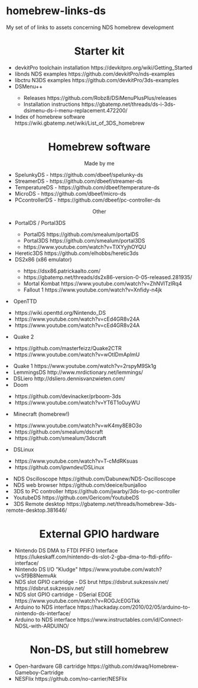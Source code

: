 # homebrew-links-ds
My set of of links to assets concerning NDS homebrew development

<h1 align="center"> Starter kit </h1>

<ul>
  
  <li> devkitPro toolchain installation https://devkitpro.org/wiki/Getting_Started </li>
  <li> libnds NDS examples https://github.com/devkitPro/nds-examples</li>
  <li> libctru N3DS examples https://github.com/devkitPro/3ds-examples </li>
  <li> DSMenu++ </li>
  <ul>
  
  <li> Releases https://github.com/Robz8/DSiMenuPlusPlus/releases </li>
  <li> Installation instructions https://gbatemp.net/threads/ds-i-3ds-dsimenu-ds-i-menu-replacement.472200/ </li> 
  
  </ul>
  
  <li> Index of homebrew software https://wiki.gbatemp.net/wiki/List_of_3DS_homebrew </li>
  
</ul>

<h1 align="center"> Homebrew software </h1>

<p align="center"> Made by me </p> 

<ul> 
  
  <li> SpelunkyDS - https://github.com/dbeef/spelunky-ds </li>
  <li> StreamerDS - https://github.com/dbeef/streamer-ds </li>
  <li> TemperatureDS - https://github.com/dbeef/temperature-ds </li>
  <li> MicroDS - https://github.com/dbeef/micro-ds </li>
  <li> PCcontrollerDS - https://github.com/dbeef/pc-controller-ds </li>
  
</ul>

<p align="center"> Other </p>

<ul>

  <li> PortalDS / Portal3DS </li>
  <ul>
    <li> PortalDS https://github.com/smealum/portalDS </li>
    <li> Portal3DS https://github.com/smealum/portal3DS </li>
    <li> https://www.youtube.com/watch?v=TlXYyjhOYQU </li>
  </ul>
  
  <li> Heretic3DS https://github.com/elhobbs/heretic3ds </li>
  <li> DS2x86 (x86 emulator)</li>
  
  <ul>
    <li> https://dsx86.patrickaalto.com/ </li>
    <li> https://gbatemp.net/threads/ds2x86-version-0-05-released.281935/ </li>
    <li> Mortal Kombat https://www.youtube.com/watch?v=ZhNVlTzlRq4 </li>
    <li> Fallout 1 https://www.youtube.com/watch?v=Xnfidy-n4jk </li>
  </ul>
  
  </ul>

  <li> OpenTTD </li>
  <ul>
    <li> https://wiki.openttd.org/Nintendo_DS </li>
    <li> https://www.youtube.com/watch?v=cEd4GR8v24A </li>
    <li> https://www.youtube.com/watch?v=cEd4GR8v24A </li>
  </ul>

  <li> Quake 2 </li>
  <ul>
    <li> https://github.com/masterfeizz/Quake2CTR </li>
    <li> https://www.youtube.com/watch?v=wOtIDmAplmU </li>
  </ul>

  <li> Quake 1 https://www.youtube.com/watch?v=2rspyM9Sk1g</li>
  <li> LemmingsDS http://www.mrdictionary.net/lemmings/ </li>
  <li> DSLiero http://dsliero.dennisvanzwieten.com/ </li>
  
  <li> Doom </li>
  <ul>
    <li> https://github.com/devinacker/prboom-3ds </li>
    <li> https://www.youtube.com/watch?v=YT6T1o0uyWU </li>
  </ul>
  
  <li> Minecraft (homebrew!) </li>
  <ul>
    <li> https://www.youtube.com/watch?v=wK4my8E8O3o </li>
    <li> https://github.com/smealum/dscraft </li>
    <li> https://github.com/smealum/3dscraft </li>
  </ul>
  
  <li> DSLinux </li>
 
  <ul>
    <li> https://www.youtube.com/watch?v=T-cMdRKsuas </li>
    <li> https://github.com/ipwndev/DSLinux </li>
  </ul>

  <li> NDS Oscilloscope https://github.com/Dabunew/NDS-Oscilloscope </li>
  <li> NDS web browser https://github.com/deeice/bunjalloo</li>
  <li> 3DS to PC controller https://github.com/jwarby/3ds-to-pc-controller </li>
  <li> YoutubeDS https://github.com/Gericom/YoutubeDS </li>
  <li> 3DS Remote desktop https://gbatemp.net/threads/homebrew-3ds-remote-desktop.381646/ </li>


<h1 align="center"> External GPIO hardware </h1>

<ul>
  
  <li> Nintendo DS DMA to FTDI PFIFO Interface https://lukeskaff.com/nintendo-ds-slot-2-gba-dma-to-ftdi-pfifo-interface/ </li>
  <li> Nintendo DS I/O "Kludge" https://www.youtube.com/watch?v=Sf9B8NemvAk </li>
  <li> NDS slot GPIO cartridge - DS brut https://dsbrut.sukzessiv.net/ https://dsbrut.sukzessiv.net/ </li>
  <li> NDS slot GPIO cartridge - DSerial EDGE  https://www.youtube.com/watch?v=ROGJcE0GTkk </li>
  <li> Arduino to NDS interface https://hackaday.com/2010/02/05/arduino-to-nintendo-ds-interface/ </li>
  <li> Arduino to NDS interface https://www.instructables.com/id/Connect-NDSL-with-ARDUINO/ </li>

</ul>

<h1 align="center"> Non-DS, but still homebrew </h1>

<ul>
  
  <li> Open-hardware GB cartridge https://github.com/dwaq/Homebrew-Gameboy-Cartridge</li>
  <li> NESFlix https://github.com/no-carrier/NESFlix </li>
</ul>
